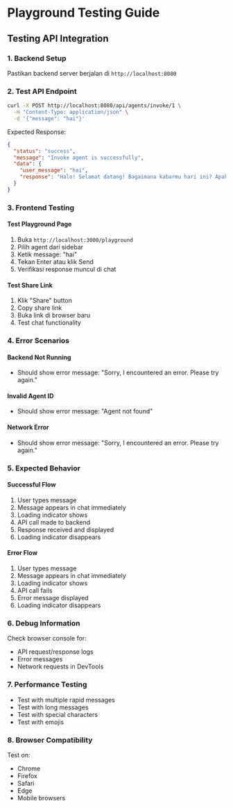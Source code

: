 # Playground Testing Guide

## Testing API Integration

### 1. Backend Setup
Pastikan backend server berjalan di `http://localhost:8080`

### 2. Test API Endpoint
```bash
curl -X POST http://localhost:8080/api/agents/invoke/1 \
  -H "Content-Type: application/json" \
  -d '{"message": "hai"}'
```

Expected Response:
```json
{
  "status": "success",
  "message": "Invoke agent is successfully",
  "data": {
    "user_message": "hai",
    "response": "Halo! Selamat datang! Bagaimana kabarmu hari ini? Apakah ada yang bisa saya bantu? 😊"
  }
}
```

### 3. Frontend Testing

#### Test Playground Page
1. Buka `http://localhost:3000/playground`
2. Pilih agent dari sidebar
3. Ketik message: "hai"
4. Tekan Enter atau klik Send
5. Verifikasi response muncul di chat

#### Test Share Link
1. Klik "Share" button
2. Copy share link
3. Buka link di browser baru
4. Test chat functionality

### 4. Error Scenarios

#### Backend Not Running
- Should show error message: "Sorry, I encountered an error. Please try again."

#### Invalid Agent ID
- Should show error message: "Agent not found"

#### Network Error
- Should show error message: "Sorry, I encountered an error. Please try again."

### 5. Expected Behavior

#### Successful Flow
1. User types message
2. Message appears in chat immediately
3. Loading indicator shows
4. API call made to backend
5. Response received and displayed
6. Loading indicator disappears

#### Error Flow
1. User types message
2. Message appears in chat immediately
3. Loading indicator shows
4. API call fails
5. Error message displayed
6. Loading indicator disappears

### 6. Debug Information

Check browser console for:
- API request/response logs
- Error messages
- Network requests in DevTools

### 7. Performance Testing

- Test with multiple rapid messages
- Test with long messages
- Test with special characters
- Test with emojis

### 8. Browser Compatibility

Test on:
- Chrome
- Firefox
- Safari
- Edge
- Mobile browsers
